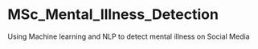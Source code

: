 # MSc_Mental_Illness_Detection
Using Machine learning and NLP to detect mental illness on Social Media
